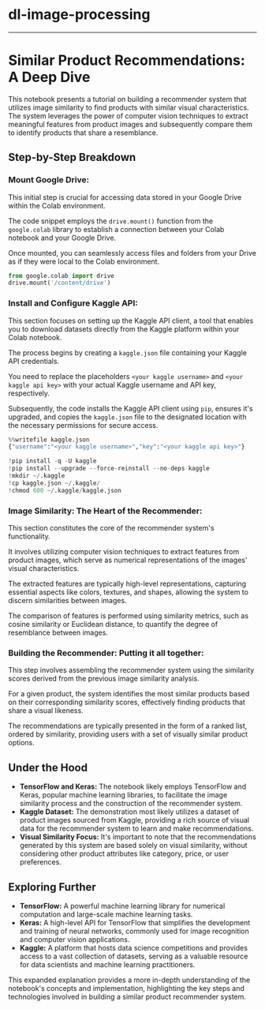 # dl-image-processing
---
# Similar Product Recommendations: A Deep Dive

This notebook presents a tutorial on building a recommender system that utilizes image similarity to find products with similar visual characteristics. The system leverages the power of computer vision techniques to extract meaningful features from product images and subsequently compare them to identify products that share a resemblance.

## Step-by-Step Breakdown

### Mount Google Drive:

This initial step is crucial for accessing data stored in your Google Drive within the Colab environment. 

The code snippet employs the `drive.mount()` function from the `google.colab` library to establish a connection between your Colab notebook and your Google Drive. 

Once mounted, you can seamlessly access files and folders from your Drive as if they were local to the Colab environment.

```python
from google.colab import drive
drive.mount('/content/drive')
```

### Install and Configure Kaggle API:

This section focuses on setting up the Kaggle API client, a tool that enables you to download datasets directly from the Kaggle platform within your Colab notebook.

The process begins by creating a `kaggle.json` file containing your Kaggle API credentials. 

You need to replace the placeholders `<your kaggle username>` and `<your kaggle api key>` with your actual Kaggle username and API key, respectively.

Subsequently, the code installs the Kaggle API client using `pip`, ensures it's upgraded, and copies the `kaggle.json` file to the designated location with the necessary permissions for secure access.

```python
%%writefile kaggle.json
{"username":"<your kaggle username>","key":"<your kaggle api key>"}

!pip install -q -U kaggle
!pip install --upgrade --force-reinstall --no-deps kaggle
!mkdir ~/.kaggle
!cp kaggle.json ~/.kaggle/
!chmod 600 ~/.kaggle/kaggle.json
```

### Image Similarity: The Heart of the Recommender:

This section constitutes the core of the recommender system's functionality. 

It involves utilizing computer vision techniques to extract features from product images, which serve as numerical representations of the images' visual characteristics. 

The extracted features are typically high-level representations, capturing essential aspects like colors, textures, and shapes, allowing the system to discern similarities between images.

The comparison of features is performed using similarity metrics, such as cosine similarity or Euclidean distance, to quantify the degree of resemblance between images.

### Building the Recommender: Putting it all together:

This step involves assembling the recommender system using the similarity scores derived from the previous image similarity analysis. 

For a given product, the system identifies the most similar products based on their corresponding similarity scores, effectively finding products that share a visual likeness.

The recommendations are typically presented in the form of a ranked list, ordered by similarity, providing users with a set of visually similar product options.

## Under the Hood

* **TensorFlow and Keras:** The notebook likely employs TensorFlow and Keras, popular machine learning libraries, to facilitate the image similarity process and the construction of the recommender system.
* **Kaggle Dataset:** The demonstration most likely utilizes a dataset of product images sourced from Kaggle, providing a rich source of visual data for the recommender system to learn and make recommendations.
* **Visual Similarity Focus:** It's important to note that the recommendations generated by this system are based solely on visual similarity, without considering other product attributes like category, price, or user preferences.

## Exploring Further

* **TensorFlow:** A powerful machine learning library for numerical computation and large-scale machine learning tasks.
* **Keras:** A high-level API for TensorFlow that simplifies the development and training of neural networks, commonly used for image recognition and computer vision applications.
* **Kaggle:** A platform that hosts data science competitions and provides access to a vast collection of datasets, serving as a valuable resource for data scientists and machine learning practitioners.

This expanded explanation provides a more in-depth understanding of the notebook's concepts and implementation, highlighting the key steps and technologies involved in building a similar product recommender system.
